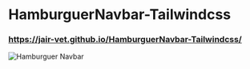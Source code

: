 # HamburguerNavbar-Tailwindcss


### https://jair-vet.github.io/HamburguerNavbar-Tailwindcss/

![Hamburguer Navbar](https://user-images.githubusercontent.com/63264620/214658408-7f5053c8-3aaf-4203-a4c1-83b8d012d634.png)
